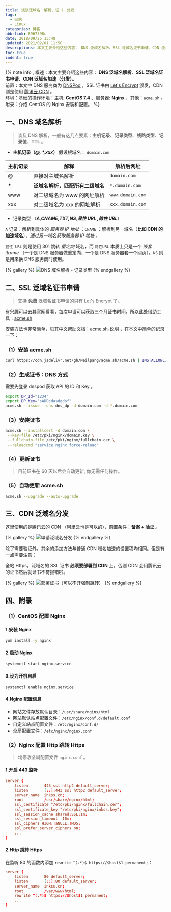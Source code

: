 ```yaml
---
title: 浅谈泛域名：解析、证书、分发
tags:
  - 网站
  - Linux
categories: 博客
abbrlink: 8967398c
date: 2018/09/25 13:48
updated: 2021/02/01 11:50
descriptions: 本文主要介绍这些内容： DNS 泛域名解析、SSL 泛域名证书申请、CDN 泛域名加速（分发）。
toc: true
indent: true
---
```


{% note info , 概述：本文主要介绍这些内容： **DNS 泛域名解析**、**SSL 泛域名证书申请**、**CDN 泛域名加速（分发）。**
<br>
前置：本文中 DNS 服务商为 [DNSPod](https://www.dnspod.cn) ，SSL 证书由 [Let's Encrypt](https://letsencrypt.org) 颁发，CDN 则是使用 [腾讯云 CDN](https://cloud.tencent.com/product/cdn-scd) 。
<br>
环境：基础的操作环境：主机: **CentOS 7.4** 、服务器: **Nginx** 、其他：`acme.sh` 。
<br>
附录：介绍 CentOS 的 Nginx 安装和配置。
 %}

 <!-- more -->

## 一、DNS 域名解析

> 谈及 DNS 解析，一般有这几点要素：**主机记录**、**记录类型**、**线路类型**、**记录值**、**TTL** 。

* **主机记录（*@, \*,xxx*）** 假设根域名： `domain.com`

| 主机记录 | 解释                         | 解析后网址       |
| -------- | ---------------------------- | ---------------- |
| @        | 直接对主域名解析             | `domain.com`     |
| **\***    | **泛域名解析，匹配所有二级域名** | `*.domain.com`   |
| www      | 对二级域名为 www 的网址解析  | `www.domain.com` |
| xxx      | 对二级域名为 xxx 的网址解析  | `xxx.domain.com` |

* 记录类型 （***A,CNAME,TXT,NS,显性 URL ,隐性 URL***）

`A` 记录：解析到具体的 *服务器 IP 地址* ；`CNAME` ：解析到另一域名（**比如 CDN 的加速域名**），*通过另一域名获取服务器 IP 地址* 。

`显性 URL` 则是使用 301 跳转 *重定向* 域名，而 `隐性URL` 本质上只是一个 *嵌套 iframe* （一个是 DNS 服务器做重定向，一个是 DNS 服务器套一个网页）。`NS` 则是用来换 DNS 服务商时使用。

{% gallery %}
![DNS 域名解析 - 记录类型](../../img/article/浅谈网站泛域名/01.png!inkss)
{% endgallery %}

## 二、SSL 泛域名证书申请

> 支持 **免费** 泛域名证书申请的只有 Let's Encrypt 了。

有兴趣可以去其官网看看，每次申请可以获取三个月证书时间，所以此处借助工具：[acme.sh](https://github.com/Neilpang/acme.sh)

安装方法也非常简单，见其中文帮助文档：[acme.sh-说明](https://github.com/Neilpang/acme.sh/wiki/%E8%AF%B4%E6%98%8E) ，在本文中简单的记录一下：

### （1）安装 acme.sh

```sh
curl https://cdn.jsdelivr.net/gh/Neilpang/acme.sh/acme.sh | INSTALLONLINE=1  sh
```

### （2）生成证书：DNS 方式

需要先登录 dnspod 获取 API 的 ID 和 Key 。

```sh
export DP_Id="1234"
export DP_Key="sADDsdasdgdsf"
acme.sh --issue --dns dns_dp -d domain.com -d *.domain.com
```

### （3）安装证书

```sh
acme.sh --installcert -d domain.com \
 --key-file /etc/pki/nginx/domain.key \
 --fullchain-file /etc/pki/nginx/fullchain.cer \
 --reloadcmd "service nginx force-reload"
```

### （4）更新证书

> 目前证书在 60 天以后会自动更新, 你无需任何操作。

### （5）自动更新 acme.sh

```sh
acme.sh --upgrade --auto-upgrade
```

## 三、CDN 泛域名分发

这里使用的是腾讯云的 CDN （阿里云也是可以的），前置条件：**备案 + 验证** 。

{% gallery %}
![申请泛域名分发](../../img/article/浅谈网站泛域名/02.png!inkss)
{% endgallery %}

除了需要验证外，其余的添加方法与普通 CDN 域名加速的设置项均相同。但是有一点需要注意：

全站 Https，泛域名的 SSL 证书 **必须要部署到 CDN** 上，否则 CDN 会用腾讯云的证书然后就证书不符报错啦。

{% gallery %}
![部署证书（可以不开强制跳转）](../../img/article/浅谈网站泛域名/03.png!inkss)
{% endgallery %}

## 四、附录

### （1）CentOS 配置 Nginx

#### 1.安装 Nginx

```sh
yum install -y nginx
```

#### 2.启动 Nginx

```sh
systemctl start nginx.service
```

#### 3.设为开机自启

```sh
systemctl enable nginx.service
```

#### 4.Nginx 配置信息

* 网站文件存放默认目录：`/usr/share/nginx/html`
* 网站默认站点配置文件：`/etc/nginx/conf.d/default.conf`
* 自定义站点配置文件：`/etc/nginx/conf.d/`
* 全局配置文件：`/etc/nginx/nginx.conf`

### （2）Nginx 配置 Http 跳转 Https

> 均修改全局配置文件 `nginx.conf` 。

#### 1.开启 443 监听

```conf
server {
    listen       443 ssl http2 default_server;
    listen       [::]:443 ssl http2 default_server;
    server_name  inkss.cn;
    root         /usr/share/nginx/html;
    ssl_certificate "/etc/pki/nginx/fullchain.cer";
    ssl_certificate_key "/etc/pki/nginx/inkss.key";
    ssl_session_cache shared:SSL:1m;
    ssl_session_timeout  10m;
    ssl_ciphers HIGH:!aNULL:!MD5;
    ssl_prefer_server_ciphers on;
    ...
}
```

#### 2.Http 跳转 Https

在监听 80 的函数内添加 `rewrite ^(.*)$ https://$host$1 permanent;`：

```conf
server {
    listen       80 default_server;
    listen       [::]:80 default_server;
    server_name  inkss.cn;
    root         /var/www/html;
    rewrite ^(.*)$ https://$host$1 permanent;
    ...
}
```
